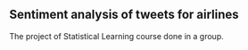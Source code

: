 ## Sentiment analysis of tweets for airlines

The project of Statistical Learning course done in a group.
